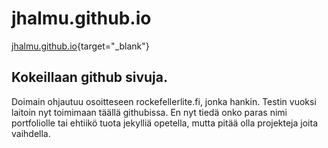 # jhalmu.github.io
[jhalmu.github.io](https://jhalmu.github.io){target="_blank"}

## Kokeillaan github sivuja. 
Doimain ohjautuu osoitteseen rockefellerlite.fi, jonka hankin. Testin vuoksi laitoin nyt toimimaan täällä githubissa. En nyt tiedä onko paras nimi portfoliolle tai ehtiikö tuota jekylliä opetella, mutta pitää olla projekteja joita vaihdella.
